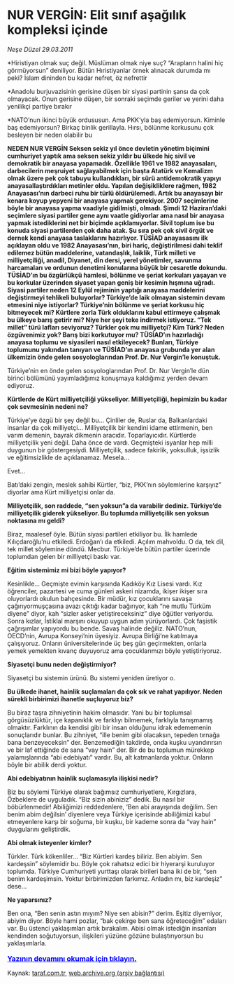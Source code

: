# NUR VERGİN: Elit sınıf aşağılık kompleksi içinde

*Neşe Düzel 29.03.2011*

<div class="yazi"><p>*Hiristiyan olmak suç değil. Müslüman olmak niye suç? “Arapların halini hiç görmüyorsun” deniliyor. Bütün Hıristiyanlar örnek alınacak durumda mı peki? İslam dininden bu kadar nefret, öz nefrettir</p>
<p>*Anadolu burjuvazisinin gerisine düşen bir siyasi partinin şansı da çok olmayacak. Onun gerisine düşen, bir sonraki seçimde geriler ve yerini daha yenilikçi partiye bırakır</p>
<p>*NATO’nun ikinci büyük ordususun. Ama PKK’yla baş edemiyorsun. Kiminle baş edemiyorsun? Birkaç binlik gerillayla. Hırsı, bölünme korkusunu çok besleyen bir neden olabilir bu</p>
<p><strong>NEDEN NUR VERGİN Seksen sekiz yıl önce devletin yönetim biçimini cumhuriyet yaptık ama seksen sekiz yıldır bu ülkede hiç sivil ve demokratik bir anayasa yapamadık. Özellikle 1961 ve 1982 anayasaları, darbecilerin meşruiyet sağlayabilmek için başta Atatürk ve Kemalizm olmak üzere pek çok tabuyu kullandıkları, bir sürü antidemokratik yapıyı anayasallaştırdıkları metinler oldu. Yapılan değişikliklere rağmen, 1982 Anayasası’nın darbeci ruhu bir türlü öldürülemedi. Artık bu anayasayı bir kenara koyup yepyeni bir anayasa yapmak gerekiyor. 2007 seçimlerine böyle bir anayasa yapma vaadiyle gidilmişti, olmadı. Şimdi 12 Haziran’daki seçimlere siyasi partiler gene aynı vaatle gidiyorlar ama nasıl bir anayasa yapmak istediklerini net bir biçimde açıklamıyorlar. Sivil toplum ise bu konuda siyasi partilerden çok daha atak. Şu sıra pek çok sivil örgüt ve dernek kendi anayasa taslaklarını hazırlıyor. TÜSİAD anayasasını ilk açıklayan oldu ve 1982 Anayasası’nın, biri hariç, değiştirilmesi dahi teklif edilemez bütün maddelerine, vatandaşlık, laiklik, Türk milleti ve milliyetçiliği, anadil, Diyanet, din dersi, yerel yönetimler, savunma harcamaları ve ordunun denetimi konularına büyük bir cesaretle dokundu. TÜSİAD’ın bu özgürlükçü hamlesi, bölünme ve şeriat korkuları yaşayan ve bu korkular üzerinden siyaset yapan geniş bir kesimin hışmına uğradı. Siyasi partiler neden 12 Eylül rejiminin yaptığı anayasa maddelerini değiştirmeyi tehlikeli buluyorlar? Türkiye’de laik olmayan sistemin devam etmesini niye istiyorlar? Türkiye’nin bölünme ve şeriat korkusu hiç bitmeyecek mi? Kürtlere zorla Türk olduklarını kabul ettirmeye çalışmak bu ülkeye barış getirir mi? Niye her şeyi teke indirmek istiyoruz. “Tek millet” türü lafları seviyoruz? Türkler çok mu milliyetçi? Kim Türk? Neden özgüvenimiz yok? Barış bizi korkutuyor mu? TÜSİAD’ın hazırladığı anayasa toplumu ve siyasileri nasıl etkileyecek? Bunları, Türkiye toplumunu yakından tanıyan ve TÜSİAD’ın anayasa grubunda yer alan ülkemizin önde gelen sosyologlarından Prof. Dr. Nur Vergin’le konuştuk.</strong></p>
<p>Türkiye’nin en önde gelen sosyologlarından Prof. Dr. Nur Vergin’le dün birinci bölümünü yayımladığımız konuşmaya kaldığımız yerden devam ediyoruz.</p>
<p><strong>Kürtlerde de Kürt milliyetçiliği yükseliyor. Milliyetçiliği, hepimizin bu kadar çok sevmesinin nedeni ne?</strong></p>
<p>Türkiye’ye özgü bir şey değil bu... Çinliler de, Ruslar da, Balkanlardaki insanlar da çok milliyetçi... Milliyetçilik bir kendini idame ettirmenin, ben varım demenin, bayrak dikmenin aracıdır. Toparlayıcıdır. Kürtlerde milliyetçilik yeni değil. Daha önce de vardı. Geçmişteki isyanlar hep milli duygunun bir göstergesiydi. Milliyetçilik, sadece fakirlik, yoksulluk, işsizlik ve eğitimsizlikle de açıklanamaz. Mesela...</p>
<p>Evet...</p>
<p>Batı’daki zengin, meslek sahibi Kürtler, “biz, PKK’nın söylemlerine karşıyız” diyorlar ama Kürt milliyetçisi onlar da.</p>
<p><strong>Milliyetçilik, son raddede, “sen yoksun”a da varabilir dediniz. Türkiye’de milliyetçilik giderek yükseliyor. Bu toplumda milliyetçilik sen yoksun noktasına mı geldi?</strong></p>
<p>Biraz, maalesef öyle. Bütün siyasi partileri etkiliyor bu. İlk hamlede Kılıçdaroğlu’nu etkiledi. Erdoğan’ı da etkiledi. Açılım mahvoldu. O da, tek dil, tek millet söylemine döndü. Mecbur. Türkiye’de bütün partiler üzerinde toplumdan gelen bir milliyetçi baskı var.</p>
<p><strong>Eğitim sistemimiz mi bizi böyle yapıyor?</strong></p>
<p>Kesinlikle... Geçmişte evimin karşısında Kadıköy Kız Lisesi vardı. Kız öğrenciler, pazartesi ve cuma günleri askeri nizamda, ikişer ikişer sıra oluyorlardı okulun bahçesinde. Bir müdür, kız çocuklarını savaşa çağırıyormuşçasına avazı çıktığı kadar bağırıyor, kah “ne mutlu Türküm diyene” diyor, kah “sizler asker yetiştireceksiniz” diye öğütler veriyordu. Sonra kızlar, İstiklal marşını okuyup uygun adım yürüyorlardı. Çok faşistik çağrışımlar yapıyordu bu bende. Savaş halinde değiliz. NATO’nun, OECD’nin, Avrupa Konseyi’nin üyesiyiz. Avrupa Birliği’ne katılmaya çalışıyoruz. Onların üniversitelerinde üç beş gün geçirmekten, onlarla yemek yemekten kıvanç duyuyoruz ama çocuklarımızı böyle yetiştiriyoruz.</p>
<p><strong>Siyasetçi bunu neden değiştirmiyor?</strong></p>
<p>Siyasetçi bu sistemin ürünü. Bu sistemi yeniden üretiyor o.</p>
<p><strong>Bu ülkede ihanet, hainlik suçlamaları da çok sık ve rahat yapılıyor. Neden sürekli birbirimizi ihanetle suçluyoruz biz?</strong></p>
<p>Bu biraz taşra zihniyetinin hakim olmasıdır. Yani bu bir toplumsal görgüsüzlüktür, içe kapanıklık ve farklıyı bilmemek, farklıyla tanışmamış olmaktır. Farklının da kendisi gibi bir insan olduğunu idrak edememenin sonuçlarıdır bunlar. Bu zihniyet, “ille benim gibi olacaksın, tepeden tırnağa bana benzeyeceksin” der. Benzemediğin takdirde, onda kuşku uyandırırsın ve bir laf ettiğinde de sana “vay hain” der. Bir de bu toplumun mürekkep yalamışlarında “abi edebiyatı” vardır. Bu, alt katmanlarda yoktur. Onların böyle bir abilik derdi yoktur.</p>
<p><strong>Abi edebiyatının hainlik suçlamasıyla ilişkisi nedir?</strong></p>
<p>Biz bu söylemi Türkiye olarak bağımsız cumhuriyetlere, Kırgızlara, Özbeklere de uyguladık. “Biz sizin abiniziz” dedik. Bu nasıl bir böbürlenmedir! Abiliğimizi reddedenlere, ‘Ben abi arayışında değilim. Sen benim abim değilsin’ diyenlere veya Türkiye içerisinde abiliğimizi kabul etmeyenlere karşı bir soğuma, bir kuşku, bir kademe sonra da “vay hain” duygularını geliştirdik.</p>
<p><strong>Abi olmak isteyenler kimler?</strong></p>
<p>Türkler. Türk kökenliler... “Biz Kürtleri kardeş biliriz. Ben abiyim. Sen kardeşsin” söylemidir bu. Böyle çok rahatsız edici bir hiyerarşi kuruluyor toplumda. Türkiye Cumhuriyeti yurttaşı olarak birileri bana iki de bir, “sen benim kardeşimsin. Yoktur birbirimizden farkımız. Anladın mı, biz kardeşiz” dese...</p>
<p><strong>Ne yaparsınız?</strong></p>
<p>Ben ona, “Ben senin astın mıyım? Niye sen abisin?” derim. Eşitiz diyemiyor, abiyim diyor. Böyle hami pozlar, “bak çekirge ben sana öğreteceğim” edaları var. Bu üstenci yaklaşımları artık bırakalım. Abisi olmak istediğin insanları kendinden soğutuyorsun, ilişkileri yüzüne gözüne bulaştırıyorsun bu yaklaşımlarla.
                                    	<br/><br/>
<a class="lnk2" href="/web/20120421232111/http://www.taraf.com.tr/login/" style="font-size:16px;color:#0000FF;"><u><b>
			  Yazının devamını okumak için tıklayın.</b></u></a><br/>
</p></div>

Kaynak: [taraf.com.tr](http://www.taraf.com.tr:80/nese-duzel/makale-nur-vergin-elit-sinif-asagilik-kompleksi-icinde.htm), [web.archive.org (arşiv bağlantısı)](http://web.archive.org/web/20120421232111/http://www.taraf.com.tr:80/nese-duzel/makale-nur-vergin-elit-sinif-asagilik-kompleksi-icinde.htm)
